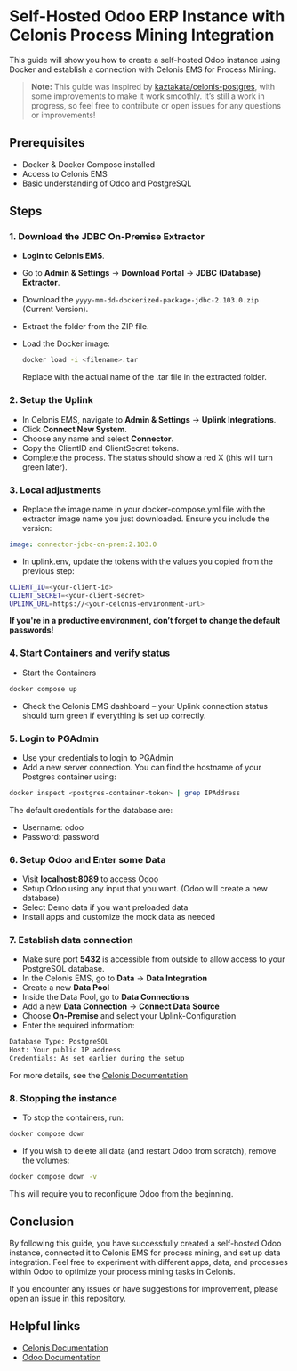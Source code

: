 # Self-Hosted Odoo ERP Instance with Celonis Process Mining Integration

This guide will show you how to create a self-hosted Odoo instance using Docker and establish a connection with Celonis EMS for Process Mining.

> **Note:** This guide was inspired by [kaztakata/celonis-postgres](https://github.com/kaztakata/celonis-postgres/tree/main), with some improvements to make it work smoothly. It’s still a work in progress, so feel free to contribute or open issues for any questions or improvements!

## Prerequisites

- Docker & Docker Compose installed
- Access to Celonis EMS
- Basic understanding of Odoo and PostgreSQL


## Steps

### 1. Download the JDBC On-Premise Extractor

- **Login to Celonis EMS**.
- Go to **Admin & Settings** → **Download Portal** → **JDBC (Database) Extractor**.
- Download the `yyyy-mm-dd-dockerized-package-jdbc-2.103.0.zip` (Current Version).
- Extract the folder from the ZIP file.
- Load the Docker image:

   ```bash
   docker load -i <filename>.tar
   ```
   Replace <filename> with the actual name of the .tar file in the extracted folder.

### 2. Setup the Uplink
- In Celonis EMS, navigate to **Admin & Settings** → **Uplink Integrations**.
- Click **Connect New System**.
- Choose any name and select **Connector**.
- Copy the ClientID and ClientSecret tokens.
- Complete the process. The status should show a red X (this will turn green later).

### 3. Local adjustments
- Replace the image name in your docker-compose.yml file with the extractor image name you just downloaded. Ensure you include the version:
```yaml
image: connector-jdbc-on-prem:2.103.0
```
- In uplink.env, update the tokens with the values you copied from the previous step:
```bash
CLIENT_ID=<your-client-id>
CLIENT_SECRET=<your-client-secret>
UPLINK_URL=https://<your-celonis-environment-url>
```
**If you're in a productive environment, don’t forget to change the default passwords!**

### 4. Start Containers and verify status
- Start the Containers
```bash
docker compose up
```
- Check the Celonis EMS dashboard – your Uplink connection status should turn green if everything is set up correctly.

### 5. Login to PGAdmin
- Use your credentials to login to PGAdmin
- Add a new server connection. You can find the hostname of your Postgres container using:
```bash
docker inspect <postgres-container-token> | grep IPAddress
```
The default credentials for the database are:
- Username: odoo 
- Password: password

### 6. Setup Odoo and Enter some Data 
- Visit **localhost:8089** to access Odoo
- Setup Odoo using any input that you want. (Odoo will create a new database)
- Select Demo data if you want preloaded data
- Install apps and customize the mock data as needed

### 7. Establish data connection
- Make sure port **5432** is accessible from outside to allow access to your PostgreSQL database.
- In the Celonis EMS, go to **Data** → **Data Integration**
- Create a new **Data Pool**
- Inside the Data Pool, go to **Data Connections**
- Add a new **Data Connection** → **Connect Data Source**
- Choose **On-Premise** and select your Uplink-Configuration
- Enter the required information:
```bash
Database Type: PostgreSQL
Host: Your public IP address
Credentials: As set earlier during the setup
```

For more details, see the [Celonis Documentation](https://docs.celonis.com/en/connecting-to-a-database.html)

### 8. Stopping the instance
- To stop the containers, run:
```bash
docker compose down
```
- If you wish to delete all data (and restart Odoo from scratch), remove the volumes:
```bash
docker compose down -v
```
This will require you to reconfigure Odoo from the beginning.

## Conclusion
By following this guide, you have successfully created a self-hosted Odoo instance, connected it to Celonis EMS for process mining, and set up data integration. Feel free to experiment with different apps, data, and processes within Odoo to optimize your process mining tasks in Celonis.

If you encounter any issues or have suggestions for improvement, please open an issue in this repository.

## Helpful links
- [Celonis Documentation](https://docs.celonis.com/en/connecting-to-a-database.html)
- [Odoo Documentation](https://www.odoo.com/documentation/17.0/administration/on_premise.html)